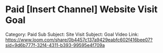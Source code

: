 # Paid [Insert Channel] Website Visit Goal

Category: Paid
Sub Subject: Site Visit
Subject: Goal
Video Link: https://www.loom.com/share/0b4457c137a9429eabfc602f416bee07?sid=9d6b777f-32f4-4311-b393-99595e4f709a